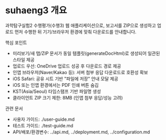 # suhaeng3 개요

과학탐구실험2 수행평가(수행3) 웹 애플리케이션으로, 보고서를 ZIP으로 생성하고 업로드 먼저 수행한 뒤 기기/브라우저 환경에 맞춰 다운로드를 안내합니다.

핵심 포인트
- 미리보기/새 탭/ZIP 문서가 동일 템플릿(generateDocHtml)로 생성되어 일관된 스타일 제공
- 업로드 우선: OneDrive 업로드 성공 후 다운로드 경로 제공
- 인앱 브라우저(Naver/Kakao 등): 서버 첨부 응답 다운로드로 호환성 확보
- iOS Safari: 공유 시트 기반 "파일에 저장" 안내 모달 제공
- iOS 또는 인앱 환경에서는 PDF 인쇄 버튼 숨김
 - KST(Asia/Seoul) 타임스탬프 기반 파일명 생성
 - 클라이언트 ZIP 크기 제한: 8MB (인앱 첨부 응답/성능 고려)

관련 문서
- 사용자 가이드: ./user-guide.md
- 테스트 가이드: ./test-guide.md
- API/배포/환경변수: ../api.md, ../deployment.md, ../configuration.md
